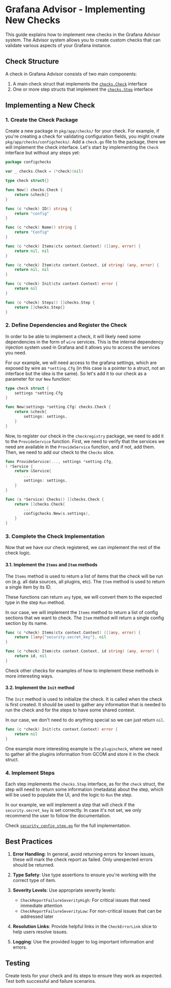 # Grafana Advisor - Implementing New Checks

This guide explains how to implement new checks in the Grafana Advisor system. The Advisor system allows you to create custom checks that can validate various aspects of your Grafana instance.

## Check Structure

A check in Grafana Advisor consists of two main components:

1. A main check struct that implements the [`checks.Check`](https://github.com/grafana/grafana/blob/269226cb50b970ad9f692f1fdd220e9822e90db8/apps/advisor/pkg/app/checks/ifaces.go#L11-L25) interface
2. One or more step structs that implement the [`checks.Step`](https://github.com/grafana/grafana/blob/269226cb50b970ad9f692f1fdd220e9822e90db8/apps/advisor/pkg/app/checks/ifaces.go#L28-L39) interface

## Implementing a New Check

### 1. Create the Check Package

Create a new package in `pkg/app/checks/` for your check. For example, if you're creating a check for validating configuration fields, you might create `pkg/app/checks/configchecks/`. Add a `check.go` file to the package, there we will implement the check interface. Let's start by implementing the `Check` interface but without any steps yet:

```go
package configchecks

var _ checks.Check = (*check)(nil)

type check struct{}

func New() checks.Check {
	return &check{}
}

func (c *check) ID() string {
	return "config"
}

func (c *check) Name() string {
	return "Config"
}

func (c *check) Items(ctx context.Context) ([]any, error) {
	return nil, nil
}

func (c *check) Item(ctx context.Context, id string) (any, error) {
	return nil, nil
}

func (c *check) Init(ctx context.Context) error {
	return nil
}

func (c *check) Steps() []checks.Step {
	return []checks.Step{}
}

```

### 2. Define Dependencies and Register the Check

In order to be able to implement a check, it will likely need some dependencies in the form of `wire` services. This is the internal dependency injection system used in Grafana and it allows you to access the services you need.

For our example, we will need access to the grafana settings, which are exposed by wire as `*setting.Cfg` (in this case is a pointer to a struct, not an interface but the idea is the same). So let's add it to our check as a parameter for our `New` function:

```go
type check struct {
	settings *setting.Cfg
}

func New(settings *setting.Cfg) checks.Check {
	return &check{
		settings: settings,
	}
}
```

Now, to register our check in the `checkregistry` package, we need to add it to the `ProvideService` function. First, we need to verify that the services we need are available in the `ProvideService` function, and if not, add them. Then, we need to add our check to the `Checks` slice.

```go
func ProvideService(..., settings *setting.Cfg,
) *Service {
    return &Service{
        ...
        settings: settings,
    }
}

func (s *Service) Checks() []checks.Check {
	return []checks.Check{
        ...
        configchecks.New(s.settings),
    }
}
```

### 3. Complete the Check Implementation

Now that we have our check registered, we can implement the rest of the check logic.

#### 3.1. Implement the `Items` and `Item` methods

The `Items` method is used to return a list of items that the check will be run on (e.g. all data sources, all plugins, etc). The `Item` method is used to return a single item by its ID.

These functions can return `any` type, we will convert them to the expected type in the step `Run` method.

In our case, we will implement the `Items` method to return a list of config sections that we want to check. The `Item` method will return a single config section by its name.

```go
func (c *check) Items(ctx context.Context) ([]any, error) {
	return []any{"security.secret_key"}, nil
}

func (c *check) Item(ctx context.Context, id string) (any, error) {
	return id, nil
}
```

Check other checks for examples of how to implement these methods in more interesting ways.

#### 3.2. Implement the `Init` method

The `Init` method is used to initialize the check. It is called when the check is first created. It should be used to gather any information that is needed to run the check and for the steps to have some shared context.

In our case, we don't need to do anything special so we can just return `nil`.

```go
func (c *check) Init(ctx context.Context) error {
	return nil
}
```

One example more interesting example is the `plugincheck`, where we need to gather all the plugins information from GCOM and store it in the check struct.

### 4. Implement Steps

Each step implements the `checks.Step` interface, as for the `check` struct, the step will need to return some information (metadata) about the step, which will be used to populate the UI, and the logic to `Run` the step.

In our example, we will implement a step that will check if the `security.secret_key` is set correctly. In case it's not set, we only recommend the user to follow the documentation.

Check [`security_config_step.go`](./pkg/app/checks/configchecks/security_config_step.go) for the full implementation.

## Best Practices

1. **Error Handling**: In general, avoid returning errors for known issues, these will mark the check report as failed. Only unexpected errors should be returned.

2. **Type Safety**: Use type assertions to ensure you're working with the correct type of item.

3. **Severity Levels**: Use appropriate severity levels:

   - `CheckReportFailureSeverityHigh`: For critical issues that need immediate attention
   - `CheckReportFailureSeverityLow`: For non-critical issues that can be addressed later

4. **Resolution Links**: Provide helpful links in the `CheckErrorLink` slice to help users resolve issues.

5. **Logging**: Use the provided logger to log important information and errors.

## Testing

Create tests for your check and its steps to ensure they work as expected. Test both successful and failure scenarios.
